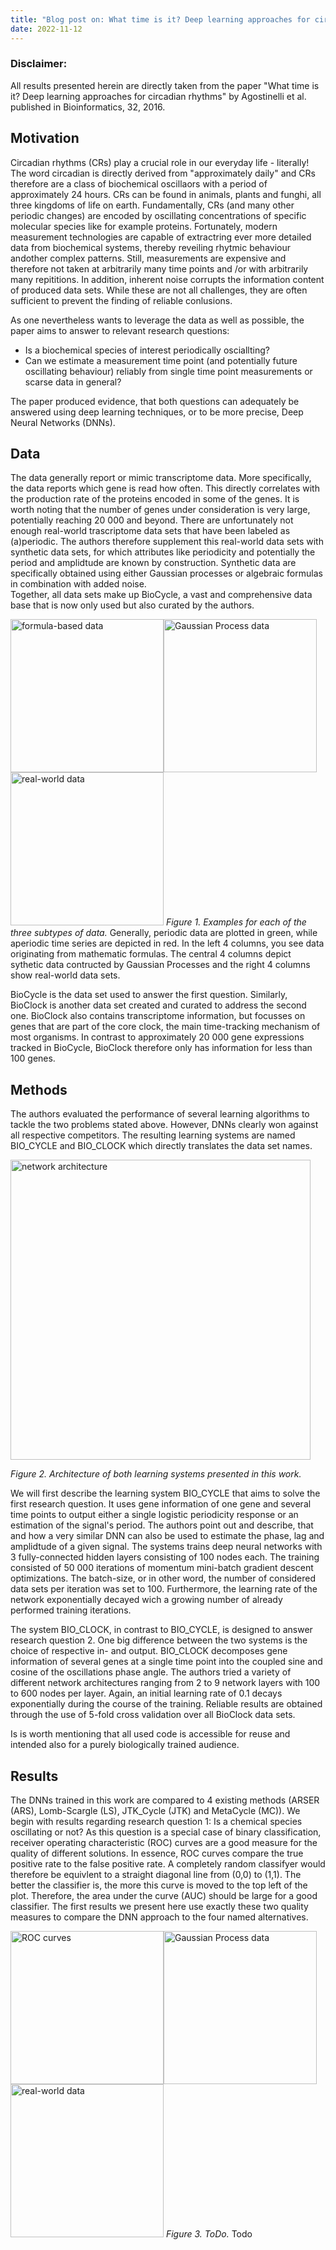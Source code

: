 ```yaml
---
title: "Blog post on: What time is it? Deep learning approaches for circadian rhythms."
date: 2022-11-12
---
```


### Disclaimer: 
All results presented herein are directly taken from the paper "What time is it? Deep learning approaches for circadian rhythms" by Agostinelli et al. published in Bioinformatics, 32, 2016.
	
## Motivation
Circadian rhythms (CRs) play a crucial role in our everyday life - literally! The word circadian is directly derived from "approximately daily" and CRs therefore are a class of biochemical oscillaors with a period of approximately 24 hours. CRs can be found in animals, plants and funghi, all three kingdoms of life on earth.
Fundamentally, CRs (and many other periodic changes) are encoded by oscillating concentrations of specific molecular species like for example proteins. 
Fortunately, modern measurement technologies are capable of extractring ever more detailed data from biochemical systems, thereby reveiling rhytmic behaviour andother complex patterns. 
Still, measurements are expensive and therefore not taken at arbitrarily many time points and /or with arbitrarily many repititions. 
In addition, inherent noise corrupts the information content of produced data sets. 
While these are not all challenges, they are often sufficient to prevent the finding of reliable conlusions. 

As one nevertheless wants to leverage the data as well as possible, the paper aims to answer to relevant research questions:

* Is a biochemical species of interest periodically osciallting?
* Can we estimate a measurement time point (and potentially future oscillating behaviour) reliably from single time point measurements or scarse data in general?

The paper produced evidence, that both questions can adequately be answered using deep learning techniques, or to be more precise, Deep Neural Networks (DNNs).

## Data

The data generally report or mimic transcriptome data. More specifically, the data reports which gene is read how often. This directly correlates with the production rate of the proteins encoded in some of the genes. It is worth noting that the number of genes under consideration is very large, potentially reaching 20 000 and beyond.
There are unfortunately not enough real-world trascriptome data sets that have been labeled as (a)periodic. The authors therefore supplement this real-world data sets with synthetic data sets, for which attributes like periodicity and potentially the period and amplidtude are known by construction. 
Synthetic data are specifically obtained using either Gaussian processes or algebraic formulas in combination with added noise.  
Together, all data sets make up BioCycle, a vast and comprehensive data base that is now only used but also curated by the authors. 

<img src="https://user-images.githubusercontent.com/59834752/207565278-f4744601-f887-4260-bbec-4be249ceadb9.jpg" alt="formula-based data" width="245"/><img src="https://user-images.githubusercontent.com/59834752/207566453-037f5fea-915a-4605-99bf-437c27aa21f0.jpg" alt="Gaussian Process data" width="245"/><img src="https://user-images.githubusercontent.com/59834752/207566609-a25962bf-37a8-439c-a8f5-98818b3e0462.jpg" alt="real-world data" width="245"/>
*Figure 1. Examples for each of the three subtypes of data.* Generally, periodic data are plotted in green, while aperiodic time series are depicted in red. In the left 4 columns, you see data originating from mathematic formulas. The central 4 columns depict sythetic data contructed by Gaussian Processes and the right 4 columns show real-world data sets.

BioCycle is the data set used to answer the first question. Similarly, BioClock is another data set created and curated to address the second one. BioClock also contains transcriptome information, but focusses on genes that are part of the core clock, the main time-tracking mechanism of most organisms. In contrast to approximately 20 000 gene expressions tracked in BioCycle, BioClock therefore only has information for less than 100 genes.

## Methods

The authors evaluated the performance of several learning algorithms to tackle the two problems stated above. However, DNNs clearly won against all respective competitors. 
The resulting learning systems are named BIO_CYCLE and BIO_CLOCK which directly translates the data set names. 

<img src="https://user-images.githubusercontent.com/59834752/207595119-c95293ab-62b3-456d-b252-9d832f0da82b.jpg" alt="network architecture" width="480"/>

*Figure 2. Architecture of both learning systems presented in this work.*

We will first describe the learning system BIO_CYCLE that aims to solve the first research question. It uses gene information of one gene and several time points to output either a single logistic periodicity response or an estimation of the signal's period. The authors point out and describe, that and how a very similar DNN can also be used to estimate the phase, lag and amplidtude of a given signal.
The systems trains deep neural networks with 3 fully-connected hidden layers consisting of 100 nodes each. The training consisted of 50 000 iterations of momentum mini-batch gradient descent optimizations. The batch-size, or in other word, the number of considered data sets per iteration was set to 100. Furthermore, the learning rate of the network exponentially decayed wich a growing number of already performed training iterations. 

The system BIO_CLOCK, in contrast to BIO_CYCLE, is designed to answer research question 2. One big difference between the two systems is the choice of respective in- and output. BIO_CLOCK decomposes gene information of several genes at a single time point into the coupled sine and cosine of the oscillations phase angle.
The authors tried a variety of different network architectures ranging from 2 to 9 network layers with 100 to 600 nodes per layer. Again, an initial learning rate of 0.1 decays exponentially during the course of the training. Reliable results are obtained through the use of 5-fold cross validation over all BioClock data sets.

Is is worth mentioning that all used code is accessible for reuse and intended also for a purely biologically trained audience.

## Results
The DNNs trained in this work are compared to 4 existing methods (ARSER (ARS), Lomb-Scargle (LS), JTK_Cycle (JTK) and MetaCycle (MC)). 
We begin with results regarding research question 1: Is a chemical species oscillating or not?
As this question is a special case of binary classification, receiver operating characteristic (ROC) curves are a good measure for the quality of different solutions. 
In essence, ROC curves compare the true positive rate to the false positive rate. A completely random classifyer would therefore be equivlent to a straight diagonal line from (0,0) to (1,1). The better the classifier is, the more this curve is moved to the top left of the plot. Therefore, the area under the curve (AUC) should be large for a good classifier. The first results we present here use exactly these two quality measures to compare the DNN approach to the four named alternatives. 

<img src="https://user-images.githubusercontent.com/59834752/207903280-7218e305-117d-4387-af0d-af7630cfd79b.jpg" alt="ROC curves" width="245"/><img src="https://user-images.githubusercontent.com/59834752/207903827-269bd96a-b481-42b1-820f-3de7642d5cd6.png" alt="Gaussian Process data" width="245"/><img src="https://user-images.githubusercontent.com/59834752/207903419-5cf1eb5c-2e31-4459-92d0-fe79563e8175.jpg" alt="real-world data" width="245"/>
*Figure 3. ToDo.* Todo
